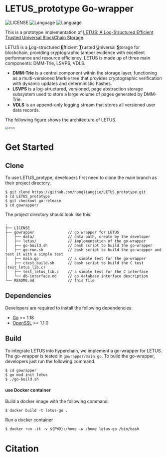 # LETUS_prototype Go-wrapper
![LICENSE](https://img.shields.io/badge/License-MIT-brightgreen) 
![Language](https://img.shields.io/badge/Language-C%2B%2B17-blue)
![Language](https://img.shields.io/badge/Language-Go-blue)


This is a prototype implementation of [LETUS: A Log-Structured Efficient Trusted Universal BlockChain Storage](https://doi.org/10.1145/3626246.3653390).

LETUS is a <u>**L**</u>og-structured <u>**E**</u>fficient <u>**T**</u>rusted <u>**U**</u>niversal <u>**S**</u>torage for blockchain, providing cryptographic tamper evidence with excellent performance and resource efficiency.
LETUS is made up of three main components: DMM-Trie, LSVPS, VDLS.
- **DMM-Trie** is a central component within the storage layer, functioning as a multi-versioned Merkle tree that provides cryptographic verification with dynamic updates and deterministic hashes.
- **LSVPS** is a log-structured, versioned, page abstraction storage subsystem used to store a large volume of pages generated by DMM-Trie.
- **VDLS** is an append-only logging stream that stores all versioned user data records.

The following figure shows the architecture of LETUS.

<img src="./README.assets/Architecture.png" alt="LETUS" style="zoom:50%;" />

# Get Started
## Clone
To use LETUS_protype, developers first need to clone the main branch as their project directory.
```
$ git clone https://github.com/hongliangjie/LETUS_prototype.git
$ cd LETUS_prototype
$ git checkout go-release
$ cd gowrapper/
```
The project directory should look like this:
```
.
├── LICENSE
├── gowrapper               // go wrapper for LETUS
│   ├── data/               // data path, create by the developer
│   ├── letus/              // implementation of the go-wrapper
│   ├── go-build.sh         // bash script to build the go-wrapper
│   ├── go-run.sh           // bash script to build the go-wrapper and test it with a simple test
│   ├── main.go             // a simple test for the go-wrapper
|   ├── ctest_build.sh      // bash script to build the C test (test_letus_lib.c)
│   ├── test_letus_lib.c    // a simple test for the C interface
│   └── db-interface.md     // go database interface description
└── README.md               // this file

```

## Dependencies
Developers are required to install the following dependencies:
* [Go](https://golang.org/) >= 1.18
* [OpenSSL](https://www.openssl.org/) >= 1.1.0

## Build
To integrate LETUS into hyperchain, we implement a go-wrapper for LETUS.
The go-wrapper is tested in `gowrapper/main.go`.
To build the go-wrapper, developers just run the following command.
```
$ cd gowrapper
$ go mod init letus
$ ./go-build.sh
```

#### use Docker container
Build a docker image with the following command.
```
$ docker build -t letus-go .
```
Run a docker container
```
$ docker run -it -v ${PWD}:/home -w /home letus-go /bin/bash
```


# Citation
